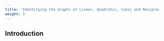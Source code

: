 ```yaml
---
title: 'Identifying the Graphs of Linear, Quadratic, Cubic and Reciprocal Functions'
weight: 9
---
```


## Introduction